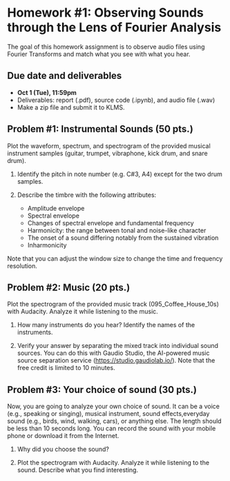 # Homework #1: Observing Sounds through the Lens of Fourier Analysis
The goal of this homework assignment is to observe audio files using Fourier Transforms and match what you see with what you hear. 

## Due date and deliverables
- **Oct 1 (Tue), 11:59pm**
- Deliverables: report (.pdf), source code (.ipynb), and audio file (.wav) 
- Make a zip file and submit it to KLMS.


## Problem #1: Instrumental Sounds (50 pts.)
Plot the waveform, spectrum, and spectrogram of the provided musical instrument samples (guitar, trumpet, vibraphone, kick drum, and snare drum). 

1. Identify the pitch in note number (e.g. C#3, A4) except for the two drum samples. 

2. Describe the timbre with the following attributes:
    - Amplitude envelope  
    - Spectral envelope 
    - Changes of spectral envelope and fundamental frequency
    - Harmonicity: the range between tonal and noise-like character 
    - The onset of a sound differing notably from the sustained vibration
    - Inharmonicity

Note that you can adjust the window size to change the time and frequency resolution.

## Problem #2: Music (20 pts.)
Plot the spectrogram of the provided music track (095_Coffee_House_10s) with Audacity. Analyze it while listening to the music. 

1. How many instruments do you hear? Identify the names of the instruments.

2. Verify your answer by separating the mixed track into individual sound sources. You can do this with Gaudio Studio, the AI-powered music source separation service (https://studio.gaudiolab.io/). Note that the free credit is limited to 10 minutes. 


## Problem #3: Your choice of sound (30 pts.)
Now, you are going to analyze your own choice of sound. It can be a voice (e.g., speaking or singing), musical instrument, sound effects,everyday sound (e.g., birds, wind, walking, cars), or anything else. The length should be less than 10 seconds long. You can record the sound with your mobile phone or download it from the Internet.

1. Why did you choose the sound?

2. Plot the spectrogram with Audacity. Analyze it while listening to the sound. Describe what you find interesting.

